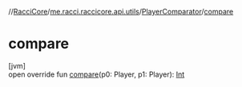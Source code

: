 //[RacciCore](../../../index.md)/[me.racci.raccicore.api.utils](../index.md)/[PlayerComparator](index.md)/[compare](compare.md)

# compare

[jvm]\
open override fun [compare](compare.md)(p0: Player, p1: Player): [Int](https://kotlinlang.org/api/latest/jvm/stdlib/kotlin/-int/index.html)
